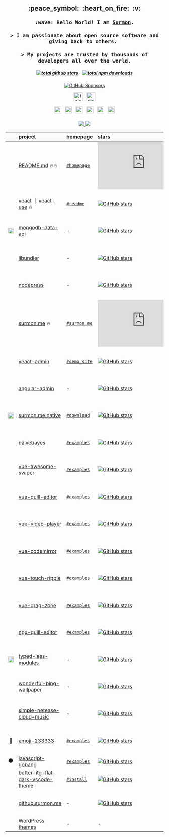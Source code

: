 
<h2 align="center">:peace_symbol:&nbsp;&nbsp;:heart_on_fire:&nbsp;&nbsp;:v:</h2>

<h3 align="center">
  <samp>
    :wave: Hello World! I am <a target="_blank" href="https://surmon.me"><ins>Surmon</ins></a>.
  </samp>
</h3>

<h3 align="center">
  <samp>
    > I am passionate about open source software and giving back to others.&nbsp;
  </samp>
</h3>

<h3 align="center">
  <samp>
    > My projects are trusted by thousands of developers all over the world.
  </samp>
</h3>

<h5 align="center">
  <a href="#"><img
    alt="total github stars"
    src="https://img.shields.io/endpoint?color=22272e&labelColor=2d333b&logo=github&style=for-the-badge&url=https://raw.githubusercontent.com/surmon-china/surmon-china/release/github.stars.shields.json"
  /></a>
  <span>&nbsp;&nbsp;</span>
  <a href="https://www.npmjs.com/~surmon"><img
    alt="total npm downloads"
    src="https://img.shields.io/endpoint?color=231f20&labelColor=bb161b&logo=npm&style=for-the-badge&url=https://raw.githubusercontent.com/surmon-china/surmon-china/release/npm.downloads.shields.json"
  /></a>
</h5>

<p align="center">
  <a href="https://github.com/sponsors/surmon-china"><img
    alt="GitHub Sponsors"
    src="https://readme.app.surmon.me/api/render?template_id=github-sponsor-button&props.username=surmon-china&svg.width=240&svg.height=50&props.lineStyle=true&props.uppercase=true&props.animation=true"
  /></a>
</p>

<p align="center">
  <a href="https://t.me/joinchat/VO701Zxp7nzdZMBY"><img
    alt="telegram"
    height="28px"
    src="https://img.shields.io/badge/telegram%20中文群-2CA5E0?style=for-the-badge&logo=telegram"
  /></a>
  <span>&nbsp;</span>
  <a href="https://discord.gg/cXdGT7Gx86"><img
    alt="discord"
    height="28px"
    src="https://img.shields.io/badge/join%20discord-5865f2?style=for-the-badge&logo=discord&logoColor=white&logoWidth=12"
  /></a>
</p>

<p align="center">
  <a href="https://surmon.me/about"><img
    alt="blog"
    height="22px"
    src="https://img.shields.io/badge/surmon.me-0088f5?style=for-the-badge"
  /></a>
  <span>&nbsp;</span>
  <a href="https://leetcode.com/Surmon"><img
    alt="leetcode"
    height="22px"
    src="https://img.shields.io/badge/LC-FFA116?style=for-the-badge&logo=leetcode&logoColor=white&logoWidth=16"
  /></a>
  <span>&nbsp;</span>
  <a href="https://www.linkedin.com/in/surmon"><img
    alt="linkedin"
    height="22px"
    src="https://img.shields.io/badge/LI-0a66c2?style=for-the-badge&logo=linkedin&logoWidth=16"
  /></a>
  <span>&nbsp;</span>
  <a href="https://www.instagram.com/surmon666"><img
    alt="instagram"
    height="22px"
    src="https://img.shields.io/badge/IG-E4405F?style=for-the-badge&logo=instagram&logoColor=white&logoWidth=16"
  /></a>
  <span>&nbsp;</span>
  <a href="https://twitter.com/surmon7788"><img
    alt="twitter"
    height="22px"
    src="https://img.shields.io/badge/TW-1b95e0?style=for-the-badge&logo=twitter&logoColor=white&logoWidth=16"
  /></a>
  <span>&nbsp;</span>
  <a href="https://www.youtube.com/channel/UCoL-j6T28PLSJ2U6ZdONS0w"><img
    alt="youtube"
    height="22px"
    src="https://img.shields.io/badge/YT-ec3323?style=for-the-badge&logo=youtube&logoColor=white&logoWidth=16"
  /></a>
</p>

<h4></h4>

<p align="center">
  <a href="https://github.com/surmon-china/README.md/tree/main/templates/github-top-languages#gh-dark-mode-only">
    <img src="https://readme.app.surmon.me/api/render?template_id=github-top-languages&props.username=surmon-china&props.theme=dark&props.background=transparent&props.count=12&props.columns=4&props.columnGap=66&props.legendSize=6&svg.width=846&svg.height=188">
  </a>
  <a href="https://github.com/surmon-china/README.md/tree/main/templates/github-top-languages#gh-light-mode-only">
    <img src="https://readme.app.surmon.me/api/render?template_id=github-top-languages&props.username=surmon-china&props.background=transparent&props.count=12&props.columns=4&props.columnGap=66&props.legendSize=6&svg.width=846&svg.height=188">
  </a>
</p>

| &nbsp; | project | homepage | stars | last commit | downloads | version
| :---: | :--- | --- | :--- | :--- | :--- | :--- |
| <a href="#"><img src="https://cdn.jsdelivr.net/gh/surmon-china/surmon-china@main/icons/typescript.svg" height="16px" /></a> | [README.md](https://github.com/surmon-china/README.md) 🔥🔥 | [`#homepage`](https://github.surmon.me/readme-md) | [![GitHub stars](https://img.shields.io/github/stars/surmon-china/README.md?style=flat)](https://github.com/surmon-china/README.md/stargazers) | [![GitHub last commit](https://img.shields.io/github/last-commit/surmon-china/README.md?style=flat&label=last)](https://github.com/surmon-china/README.md/commits) | - | ![GitHub package version](https://img.shields.io/github/package-json/v/surmon-china/README.md/main?style=flat&label=&labelColor=555&logo=github)
| <a href="https://github.com/veactjs"><img src="https://cdn.jsdelivr.net/gh/surmon-china/surmon-china@main/icons/veact.svg" height="14px" /></a> | [veact](https://github.com/veactjs/veact) &nbsp;\|&nbsp; [veact-use](https://github.com/veactjs/veact-use) 🔥 | [`#readme`](https://github.com/veactjs/veact#veact) | [![GitHub stars](https://img.shields.io/github/stars/veactjs/veact?style=flat)](https://github.com/veactjs/veact/stargazers) | [![GitHub last commit](https://img.shields.io/github/last-commit/veactjs/veact?style=flat&label=last)](https://github.com/veactjs/veact/commits) | [![NPM downloads](https://img.shields.io/npm/dm/veact?style=flat&label=&color=cb3837&labelColor=cb0000&logo=npm)](https://www.npmjs.com/package/veact) | ![GitHub package version](https://img.shields.io/github/package-json/v/veactjs/veact/main?style=flat&label=&labelColor=555&logo=github)
| <a href="#"><img src="https://cdn.jsdelivr.net/gh/surmon-china/surmon-china@main/icons/mongodb.svg" height="18px" /></a> | [mongodb-data-api](https://github.com/surmon-china/mongodb-data-api) | - | [![GitHub stars](https://img.shields.io/github/stars/surmon-china/mongodb-data-api?style=flat)](https://github.com/surmon-china/mongodb-data-api/stargazers) | [![GitHub last commit](https://img.shields.io/github/last-commit/surmon-china/mongodb-data-api?style=flat&label=last)](https://github.com/surmon-china/mongodb-data-api/commits) | [![NPM downloads](https://img.shields.io/npm/dm/mongodb-data-api?style=flat&label=&color=cb3837&labelColor=cb0000&logo=npm)](https://www.npmjs.com/package/mongodb-data-api) | ![GitHub package version](https://img.shields.io/github/package-json/v/surmon-china/mongodb-data-api/main?style=flat&label=&labelColor=555&logo=github)
| <a href="https://github.com/rollup"><img src="https://cdn.jsdelivr.net/gh/surmon-china/surmon-china@main/icons/rollup.svg" height="15px" /></a> | [libundler](https://github.com/surmon-china/libundler) |  - | [![GitHub stars](https://img.shields.io/github/stars/surmon-china/libundler?style=flat)](https://github.com/surmon-china/libundler/stargazers) | [![GitHub last commit](https://img.shields.io/github/last-commit/surmon-china/libundler?style=flat&label=last)](https://github.com/surmon-china/libundler/commits) | [![NPM downloads](https://img.shields.io/npm/dm/@surmon-china/libundler?style=flat&label=&color=cb3837&labelColor=cb0000&logo=npm)](https://www.npmjs.com/package/@surmon-china/libundler) | ![GitHub package version](https://img.shields.io/github/package-json/v/surmon-china/libundler/main?style=flat&label=&labelColor=555&logo=github)
| <a href="https://github.com/nestjs"><img src="https://cdn.jsdelivr.net/gh/surmon-china/surmon-china@main/icons/nestjs.svg" height="15px" /></a> | [nodepress](https://github.com/surmon-china/nodepress) | - | [![GitHub stars](https://img.shields.io/github/stars/surmon-china/nodepress?style=flat)](https://github.com/surmon-china/nodepress/stargazers) | [![GitHub last commit](https://img.shields.io/github/last-commit/surmon-china/nodepress?style=flat&label=last)](https://github.com/surmon-china/nodepress/commits) | - | ![GitHub package version](https://img.shields.io/github/package-json/v/surmon-china/nodepress/main?style=flat&label=&labelColor=555&logo=github)
| <a href="https://github.com/vuejs"><img src="https://cdn.jsdelivr.net/gh/surmon-china/surmon-china@main/icons/vue.svg" height="13px" /></a> | [surmon.me](https://github.com/surmon-china/surmon.me) 🔥 | [`#surmon.me`](https://surmon.me) | [![GitHub stars](https://img.shields.io/github/stars/surmon-china/surmon.me?style=flat)](https://github.com/surmon-china/surmon.me/stargazers) | [![GitHub last commit](https://img.shields.io/github/last-commit/surmon-china/surmon.me?style=flat&label=last)](https://github.com/surmon-china/surmon.me/commits) | - | ![GitHub package version](https://img.shields.io/github/package-json/v/surmon-china/surmon.me/main?style=flat&label=&labelColor=555&logo=github)
| <a href="https://github.com/veactjs"><img src="https://cdn.jsdelivr.net/gh/surmon-china/surmon-china@main/icons/veact.svg" height="14px" /></a> | [veact-admin](https://github.com/surmon-china/veact-admin) | [`#demo_site`](https://github.surmon.me/veact-admin) | [![GitHub stars](https://img.shields.io/github/stars/surmon-china/veact-admin?style=flat)](https://github.com/surmon-china/veact-admin/stargazers) | [![GitHub last commit](https://img.shields.io/github/last-commit/surmon-china/veact-admin?style=flat&label=last)](https://github.com/surmon-china/veact-admin/commits) | - | ![GitHub package version](https://img.shields.io/github/package-json/v/surmon-china/veact-admin/main?style=flat&label=&labelColor=555&logo=github)
| <a href="https://github.com/angular"><img src="https://cdn.jsdelivr.net/gh/surmon-china/surmon-china@main/icons/angular.svg" height="16px" /></a> | [angular-admin](https://github.com/surmon-china/angular-admin) | - | [![GitHub stars](https://img.shields.io/github/stars/surmon-china/angular-admin?style=flat)](https://github.com/surmon-china/angular-admin/stargazers) | [![GitHub last commit](https://img.shields.io/github/last-commit/surmon-china/angular-admin?style=flat&label=last)](https://github.com/surmon-china/angular-admin/commits) | - | ![GitHub package version](https://img.shields.io/github/package-json/v/surmon-china/angular-admin/master?style=flat&label=&labelColor=555&logo=github)
| <a href="https://github.com/facebook/react-native"><img src="https://cdn.jsdelivr.net/gh/surmon-china/surmon-china@main/icons/react.svg" height="18px" /></a> | [surmon.me.native](https://github.com/surmon-china/surmon.me.native) | [`#download`](https://surmon.me/app) | [![GitHub stars](https://img.shields.io/github/stars/surmon-china/surmon.me.native?style=flat)](https://github.com/surmon-china/surmon.me.native/stargazers) | [![GitHub last commit](https://img.shields.io/github/last-commit/surmon-china/surmon.me.native?style=flat&label=last)](https://github.com/surmon-china/surmon.me.native/commits) | - | ![GitHub package version](https://img.shields.io/github/package-json/v/surmon-china/surmon.me.native/master?style=flat&label=&labelColor=555&logo=github)
| <a href="#"><img src="https://cdn.jsdelivr.net/gh/surmon-china/surmon-china@main/icons/javascript.svg" height="16px" /></a> | [naivebayes](https://github.com/surmon-china/naivebayes) | [`#examples`](https://github.surmon.me/naivebayes) | [![GitHub stars](https://img.shields.io/github/stars/surmon-china/naivebayes?style=flat)](https://github.com/surmon-china/naivebayes/stargazers) | [![GitHub last commit](https://img.shields.io/github/last-commit/surmon-china/naivebayes?style=flat&label=last)](https://github.com/surmon-china/naivebayes/commits) | [![NPM downloads](https://img.shields.io/npm/dm/naivebayes?style=flat&label=&color=cb3837&labelColor=cb0000&logo=npm)](https://www.npmjs.com/package/naivebayes) | ![GitHub package version](https://img.shields.io/github/package-json/v/surmon-china/naivebayes/main?style=flat&label=&labelColor=555&logo=github)
| <a href="https://github.com/vuejs"><img src="https://cdn.jsdelivr.net/gh/surmon-china/surmon-china@main/icons/vue.svg" height="13px" /></a> | [vue-awesome-swiper](https://github.com/surmon-china/vue-awesome-swiper) | [`#examples`](https://github.surmon.me/vue-awesome-swiper) | [![GitHub stars](https://img.shields.io/github/stars/surmon-china/vue-awesome-swiper?style=flat)](https://github.com/surmon-china/vue-awesome-swiper/stargazers) | [![GitHub last commit](https://img.shields.io/github/last-commit/surmon-china/vue-awesome-swiper?style=flat&label=last)](https://github.com/surmon-china/vue-awesome-swiper/commits) | [![NPM downloads](https://img.shields.io/npm/dm/vue-awesome-swiper?style=flat&label=&color=cb3837&labelColor=cb0000&logo=npm)](https://www.npmjs.com/package/vue-awesome-swiper) | ![GitHub package version](https://img.shields.io/github/package-json/v/surmon-china/vue-awesome-swiper/main?style=flat&label=&labelColor=555&logo=github)
| <a href="https://github.com/vuejs"><img src="https://cdn.jsdelivr.net/gh/surmon-china/surmon-china@main/icons/vue.svg" height="13px" /></a> | [vue-quill-editor](https://github.com/surmon-china/vue-quill-editor) | [`#examples`](https://github.surmon.me/vue-quill-editor)| [![GitHub stars](https://img.shields.io/github/stars/surmon-china/vue-quill-editor?style=flat)](https://github.com/surmon-china/vue-quill-editor/stargazers) | [![GitHub last commit](https://img.shields.io/github/last-commit/surmon-china/vue-quill-editor?style=flat&label=last)](https://github.com/surmon-china/vue-quill-editor/commits) | [![NPM downloads](https://img.shields.io/npm/dm/vue-quill-editor?style=flat&label=&color=cb3837&labelColor=cb0000&logo=npm)](https://www.npmjs.com/package/vue-quill-editor) | ![GitHub package version](https://img.shields.io/github/package-json/v/surmon-china/vue-quill-editor/main?style=flat&label=&labelColor=555&logo=github)
| <a href="https://github.com/vuejs"><img src="https://cdn.jsdelivr.net/gh/surmon-china/surmon-china@main/icons/vue.svg" height="13px" /></a> | [vue-video-player](https://github.com/surmon-china/vue-video-player) | [`#examples`](https://github.surmon.me/vue-video-player) | [![GitHub stars](https://img.shields.io/github/stars/surmon-china/vue-video-player?style=flat)](https://github.com/surmon-china/vue-video-player/stargazers) | [![GitHub last commit](https://img.shields.io/github/last-commit/surmon-china/vue-video-player?style=flat&label=last)](https://github.com/surmon-china/vue-video-player/commits) | [![NPM downloads](https://img.shields.io/npm/dm/vue-video-player?style=flat&label=&color=cb3837&labelColor=cb0000&logo=npm)](https://www.npmjs.com/package/vue-video-player) | ![GitHub package version](https://img.shields.io/github/package-json/v/surmon-china/vue-video-player/main?style=flat&label=&labelColor=555&logo=github)
| <a href="https://github.com/vuejs"><img src="https://cdn.jsdelivr.net/gh/surmon-china/surmon-china@main/icons/vue.svg" height="13px" /></a> | [vue-codemirror](https://github.com/surmon-china/vue-codemirror) | [`#examples`](https://github.surmon.me/vue-codemirror) | [![GitHub stars](https://img.shields.io/github/stars/surmon-china/vue-codemirror?style=flat)](https://github.com/surmon-china/vue-codemirror/stargazers) | [![GitHub last commit](https://img.shields.io/github/last-commit/surmon-china/vue-codemirror?style=flat&label=last)](https://github.com/surmon-china/vue-codemirror/commits) | [![NPM downloads](https://img.shields.io/npm/dm/vue-codemirror?style=flat&label=&color=cb3837&labelColor=cb0000&logo=npm)](https://www.npmjs.com/package/vue-codemirror) | ![GitHub package version](https://img.shields.io/github/package-json/v/surmon-china/vue-codemirror/main?style=flat&label=&labelColor=555&logo=github)
| <a href="https://github.com/vuejs"><img src="https://cdn.jsdelivr.net/gh/surmon-china/surmon-china@main/icons/vue.svg" height="13px" /></a> | [vue-touch-ripple](https://github.com/surmon-china/vue-touch-ripple) | [`#examples`](https://github.surmon.me/vue-touch-ripple) | [![GitHub stars](https://img.shields.io/github/stars/surmon-china/vue-touch-ripple?style=flat)](https://github.com/surmon-china/vue-touch-ripple/stargazers) | [![GitHub last commit](https://img.shields.io/github/last-commit/surmon-china/vue-touch-ripple?style=flat&label=last)](https://github.com/surmon-china/vue-touch-ripple/commits) | [![NPM downloads](https://img.shields.io/npm/dm/vue-touch-ripple?style=flat&label=&color=cb3837&labelColor=cb0000&logo=npm)](https://www.npmjs.com/package/vue-touch-ripple) | ![GitHub package version](https://img.shields.io/github/package-json/v/surmon-china/vue-touch-ripple/main?style=flat&label=&labelColor=555&logo=github)
| <a href="https://github.com/vuejs"><img src="https://cdn.jsdelivr.net/gh/surmon-china/surmon-china@main/icons/vue.svg" height="13px" /></a> | [vue-drag-zone](https://github.com/surmon-china/vue-drag-zone) | [`#examples`](https://github.surmon.me/vue-drag-zone) | [![GitHub stars](https://img.shields.io/github/stars/surmon-china/vue-drag-zone?style=flat)](https://github.com/surmon-china/vue-drag-zone/stargazers) | [![GitHub last commit](https://img.shields.io/github/last-commit/surmon-china/vue-drag-zone?style=flat&label=last)](https://github.com/surmon-china/vue-drag-zone/commits) | [![NPM downloads](https://img.shields.io/npm/dm/vue-drag-zone?style=flat&label=&color=cb3837&labelColor=cb0000&logo=npm)](https://www.npmjs.com/package/vue-drag-zone) | ![GitHub package version](https://img.shields.io/github/package-json/v/surmon-china/vue-drag-zone/main?style=flat&label=&labelColor=555&logo=github)
| <a href="https://github.com/angular"><img src="https://cdn.jsdelivr.net/gh/surmon-china/surmon-china@main/icons/angular.svg" height="16px" /></a> | [ngx-quill-editor](https://github.com/surmon-china/ngx-quill-editor) | [`#examples`](https://github.surmon.me/ngx-quill-editor) | [![GitHub stars](https://img.shields.io/github/stars/surmon-china/ngx-quill-editor?style=flat)](https://github.com/surmon-china/ngx-quill-editor/stargazers) | [![GitHub last commit](https://img.shields.io/github/last-commit/surmon-china/ngx-quill-editor?style=flat&label=last)](https://github.com/surmon-china/ngx-quill-editor/commits) | [![NPM downloads](https://img.shields.io/npm/dm/ngx-quill-editor?style=flat&label=&color=cb3837&labelColor=cb0000&logo=npm)](https://www.npmjs.com/package/ngx-quill-editor) | ![GitHub package version](https://img.shields.io/github/package-json/v/surmon-china/ngx-quill-editor/master?style=flat&label=&labelColor=555&logo=github)
| <a href="https://github.com/less"><img src="https://cdn.jsdelivr.net/gh/surmon-china/surmon-china@main/icons/less.svg" height="18px" /></a> | [typed-less-modules](https://github.com/qiniu/typed-less-modules) | - | [![GitHub stars](https://img.shields.io/github/stars/qiniu/typed-less-modules?style=flat)](https://github.com/qiniu/typed-less-modules/stargazers) | [![GitHub last commit](https://img.shields.io/github/last-commit/qiniu/typed-less-modules?style=flat&label=last)](https://github.com/qiniu/typed-less-modules/commits) | [![NPM downloads](https://img.shields.io/npm/dm/@qiniu/typed-less-modules?style=flat&label=&color=cb3837&labelColor=cb0000&logo=npm)](https://www.npmjs.com/package/@qiniu/typed-less-modules) | ![GitHub package version](https://img.shields.io/github/package-json/v/qiniu/typed-less-modules/master?style=flat&label=&labelColor=555&logo=github)
| <a href="#"><img src="https://cdn.jsdelivr.net/gh/surmon-china/surmon-china@main/icons/bing.svg" height="16px" /></a> | [wonderful-bing-wallpaper](https://github.com/surmon-china/wonderful-bing-wallpaper) | - | [![GitHub stars](https://img.shields.io/github/stars/surmon-china/wonderful-bing-wallpaper?style=flat)](https://github.com/surmon-china/wonderful-bing-wallpaper/stargazers) | [![GitHub last commit](https://img.shields.io/github/last-commit/surmon-china/wonderful-bing-wallpaper?style=flat&label=last)](https://github.com/surmon-china/wonderful-bing-wallpaper/commits) | [![NPM downloads](https://img.shields.io/npm/dm/wonderful-bing-wallpaper?style=flat&label=&color=cb3837&labelColor=cb0000&logo=npm)](https://www.npmjs.com/package/wonderful-bing-wallpaper) | ![GitHub package version](https://img.shields.io/github/package-json/v/surmon-china/wonderful-bing-wallpaper/main?style=flat&label=&labelColor=555&logo=github)
| <a href="#"><img src="https://cdn.jsdelivr.net/gh/surmon-china/surmon-china@main/icons/netease-music.svg" height="16px" /></a> | [simple-netease-cloud-music](https://github.com/surmon-china/simple-netease-cloud-music) | - | [![GitHub stars](https://img.shields.io/github/stars/surmon-china/simple-netease-cloud-music?style=flat)](https://github.com/surmon-china/simple-netease-cloud-music/stargazers) | [![GitHub last commit](https://img.shields.io/github/last-commit/surmon-china/simple-netease-cloud-music?style=flat&label=last)](https://github.com/surmon-china/simple-netease-cloud-music/commits) | [![NPM downloads](https://img.shields.io/npm/dm/simple-netease-cloud-music?style=flat&label=&color=cb3837&labelColor=cb0000&logo=npm)](https://www.npmjs.com/package/simple-netease-cloud-music) | ![GitHub package version](https://img.shields.io/github/package-json/v/surmon-china/simple-netease-cloud-music/main?style=flat&label=&labelColor=555&logo=github)
| 🤪 | [emoji-233333](https://github.com/surmon-china/emoji-233333) | [`#examples`](https://github.surmon.me/emoji-233333/dev) | [![GitHub stars](https://img.shields.io/github/stars/surmon-china/emoji-233333?style=flat)](https://github.com/surmon-china/emoji-233333/stargazers) | [![GitHub last commit](https://img.shields.io/github/last-commit/surmon-china/emoji-233333?style=flat&label=last)](https://github.com/surmon-china/emoji-233333/commits) | [![NPM downloads](https://img.shields.io/npm/dm/emoji-233333?style=flat&label=&color=cb3837&labelColor=cb0000&logo=npm)](https://www.npmjs.com/package/emoji-233333) | ![GitHub package version](https://img.shields.io/github/package-json/v/surmon-china/emoji-233333/main?style=flat&label=&labelColor=555&logo=github)
| ⚫ | [javascript-gobang](https://github.com/surmon-china/javascript-gobang) | [`#examples`](https://github.surmon.me/javascript-gobang/gobang.dom.html) | [![GitHub stars](https://img.shields.io/github/stars/surmon-china/javascript-gobang?style=flat)](https://github.com/surmon-china/javascript-gobang/stargazers) | [![GitHub last commit](https://img.shields.io/github/last-commit/surmon-china/javascript-gobang?style=flat&label=last)](https://github.com/surmon-china/javascript-gobang/commits) | - | -
| <a href="#"><img src="https://cdn.jsdelivr.net/gh/surmon-china/surmon-china@main/icons/vscode.svg" height="15px" /></a> | [better-itg-flat-dark-vscode-theme](https://github.com/surmon-china/better-itg-flat-dark-vscode-theme) | [`#install`](https://marketplace.visualstudio.com/items?itemName=surmon.theme-better-itg-flat-dark) | [![GitHub stars](https://img.shields.io/github/stars/surmon-china/better-itg-flat-dark-vscode-theme?style=flat)](https://github.com/surmon-china/better-itg-flat-dark-vscode-theme/stargazers) | [![GitHub last commit](https://img.shields.io/github/last-commit/surmon-china/better-itg-flat-dark-vscode-theme?style=flat&label=last)](https://github.com/surmon-china/better-itg-flat-dark-vscode-theme/commits) | - | -
| <a href="https://github.com/vitejs"><img src="https://cdn.jsdelivr.net/gh/surmon-china/surmon-china@main/icons/vite.svg" height="16px" /></a> | [github.surmon.me](https://github.com/surmon-china/surmon-china.github.io) | - | [![GitHub stars](https://img.shields.io/github/stars/surmon-china/surmon-china.github.io?style=flat)](https://github.com/surmon-china/surmon-china.github.io/stargazers) | [![GitHub last commit](https://img.shields.io/github/last-commit/surmon-china/surmon-china.github.io?style=flat&label=last)](https://github.com/surmon-china/surmon-china.github.io/commits) | - | ![GitHub package version](https://img.shields.io/github/package-json/v/surmon-china/surmon-china.github.io/source?style=flat&label=&labelColor=555&logo=github)
| <a href="https://github.com/WordPress/WordPress#gh-dark-mode-only"><img src="https://cdn.jsdelivr.net/gh/surmon-china/surmon-china@main/icons/wordpress.light.svg" height="15px" /></a><a href="https://github.com/WordPress/WordPress#gh-light-mode-only"><img src="https://cdn.jsdelivr.net/gh/surmon-china/surmon-china@main/icons/wordpress.dark.svg" height="15px" /></a> | [WordPress themes](https://github.com/stars/surmon-china/lists/wordpress) | - | - | - | - | -
